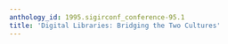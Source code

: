 ```yaml
---
anthology_id: 1995.sigirconf_conference-95.1
title: 'Digital Libraries: Bridging the Two Cultures'
---
```

